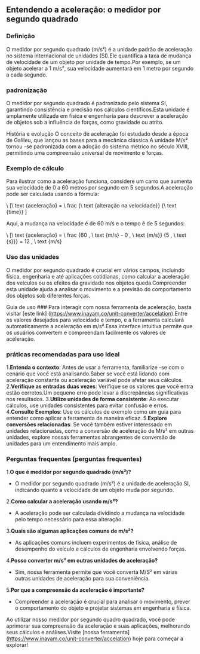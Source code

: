 ## Entendendo a aceleração: o medidor por segundo quadrado

### Definição
O medidor por segundo quadrado (m/s²) é a unidade padrão de aceleração no sistema internacional de unidades (SI).Ele quantifica a taxa de mudança de velocidade de um objeto por unidade de tempo.Por exemplo, se um objeto acelerar a 1 m/s², sua velocidade aumentará em 1 metro por segundo a cada segundo.

### padronização
O medidor por segundo quadrado é padronizado pelo sistema SI, garantindo consistência e precisão nos cálculos científicos.Esta unidade é amplamente utilizada em física e engenharia para descrever a aceleração de objetos sob a influência de forças, como gravidade ou atrito.

História e evolução
O conceito de aceleração foi estudado desde a época de Galileu, que lançou as bases para a mecânica clássica.A unidade M/s² tornou -se padronizada com a adoção do sistema métrico no século XVIII, permitindo uma compreensão universal de movimento e forças.

### Exemplo de cálculo
Para ilustrar como a aceleração funciona, considere um carro que aumenta sua velocidade de 0 a 60 metros por segundo em 5 segundos.A aceleração pode ser calculada usando a fórmula:

\ [\ text {aceleração} = \ frac {\ text {alteração na velocidade}} {\ text {time}} \]

Aqui, a mudança na velocidade é de 60 m/s e o tempo é de 5 segundos:

\ [\ text {aceleração} = \ frac {60 \, \ text {m/s} - 0 \, \ text {m/s}} {5 \, \ text {s}}} = 12 \, \ text {m/s}

### Uso das unidades
O medidor por segundo quadrado é crucial em vários campos, incluindo física, engenharia e até aplicações cotidianas, como calcular a aceleração dos veículos ou os efeitos da gravidade nos objetos queda.Compreender esta unidade ajuda a analisar o movimento e a previsão do comportamento dos objetos sob diferentes forças.

Guia de uso ###
Para interagir com nossa ferramenta de aceleração, basta visitar [este link] (https://www.inayam.co/unit-converter/accelation).Entre os valores desejados para velocidade e tempo, e a ferramenta calculará automaticamente a aceleração em m/s².Essa interface intuitiva permite que os usuários convertem e compreendam facilmente os valores de aceleração.

### práticas recomendadas para uso ideal
1.**Entenda o contexto**: Antes de usar a ferramenta, familiarize -se com o cenário que você está analisando.Saber se você está lidando com aceleração constante ou aceleração variável pode afetar seus cálculos.
2.**Verifique as entradas duas vezes**: Verifique se os valores que você entra estão corretos.Um pequeno erro pode levar a discrepâncias significativas nos resultados.
3.**Utilize unidades de forma consistente**: Ao executar cálculos, use unidades consistentes para evitar confusão e erros.
4.**Consulte Exemplos**: Use os cálculos de exemplo como um guia para entender como aplicar a ferramenta de maneira eficaz.
5.**Explore conversões relacionadas**: Se você também estiver interessado em unidades relacionadas, como a conversão de aceleração de M/s² em outras unidades, explore nossas ferramentas abrangentes de conversão de unidades para um entendimento mais amplo.

### Perguntas frequentes (perguntas frequentes)

1.**O que é medidor por segundo quadrado (m/s²)?**
- O medidor por segundo quadrado (m/s²) é a unidade de aceleração SI, indicando quanto a velocidade de um objeto muda por segundo.

2.**Como calcular a aceleração usando m/s²?**
- A aceleração pode ser calculada dividindo a mudança na velocidade pelo tempo necessário para essa alteração.

3.**Quais são algumas aplicações comuns de m/s²?**
- As aplicações comuns incluem experimentos de física, análise de desempenho do veículo e cálculos de engenharia envolvendo forças.

4.**Posso converter m/s² em outras unidades de aceleração?**
- Sim, nossa ferramenta permite que você converta M/S² em várias outras unidades de aceleração para sua conveniência.

5.**Por que a compreensão da aceleração é importante?**
- Compreender a aceleração é crucial para analisar o movimento, prever o comportamento do objeto e projetar sistemas em engenharia e física.

Ao utilizar nosso medidor por segundo quadro quadrado, você pode aprimorar sua compreensão da aceleração e suas aplicações, melhorando seus cálculos e análises.Visite [nossa ferramenta] (https://www.inayam.co/unit-converter/accelation) hoje para começar a explorar!